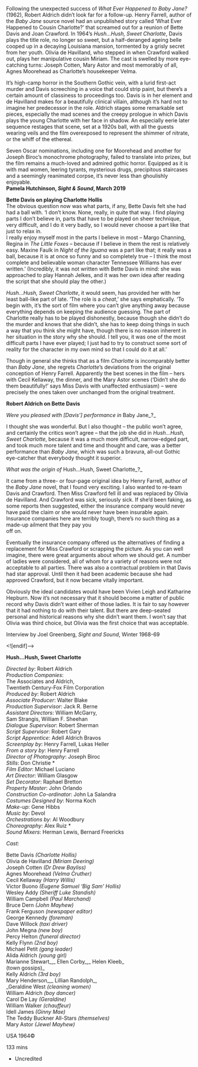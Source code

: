 

Following the unexpected success of _What Ever Happened to Baby Jane?_ (1962), Robert Aldrich didn’t look far for a follow-up. Henry Farrell, author of the _Baby Jane_ source novel had an unpublished story called ‘What Ever Happened to Cousin Charlotte?’ that screamed out for a reunion of Bette Davis and Joan Crawford. In 1964’s _Hush…Hush, Sweet Charlotte_, Davis plays the title role, no longer so sweet, but a half-deranged ageing belle cooped up in a decaying Louisiana mansion, tormented by a grisly secret from her youth. Olivia de Havilland, who stepped in when Crawford walked out, plays her manipulative cousin Miriam. The cast is swelled by more eye-catching turns: Joseph Cotten, Mary Astor and most memorably of all, Agnes Moorehead as Charlotte’s housekeeper Velma.

It’s high-camp horror in the Southern Gothic vein, with a lurid first-act murder and Davis screeching in a voice that could strip paint, but there’s a certain amount of classiness to proceedings too. Davis is in her element and de Havilland makes for a beautifully clinical villain, although it’s hard not to imagine her predecessor in the role. Aldrich stages some remarkable set pieces, especially the mad scenes and the creepy prologue in which Davis plays the young Charlotte with her face in shadow. An especially eerie later sequence restages that scene, set at a 1920s ball, with all the guests wearing veils and the film overexposed to represent the shimmer of nitrate, or the whiff of  the ethereal.

Seven Oscar nominations, including one for Moorehead and another for Joseph Biroc’s monochrome photography, failed to translate into prizes, but the film remains a much-loved and admired gothic horror. Equipped as it is with mad women, leering tyrants, mysterious drugs, precipitous staircases and a seemingly reanimated corpse, it’s never less than ghoulishly enjoyable.  
**Pamela Hutchinson, _Sight & Sound_, March 2019**

**Bette Davis on playing Charlotte Hollis**  
The obvious question now was what parts, if any, Bette Davis felt she had had a ball with. ‘I don’t know. None, really, in quite that way. I find playing parts I don’t believe in, parts that have to be played on sheer technique, very difficult, and I do it very badly, so I would never choose a part like that just to relax in.  
I really enjoy myself most in the parts l believe in most – Margo Channing, Regina in _The Little Foxes_ – because if I believe in them the rest is relatively easy. Maxine Faulk in _Night of the Iguana_ was a part like that; it really was a ball, because it is at once so funny and so completely true – I think the most complete and believable woman character Tennessee Williams has ever written.’ (Incredibly, it was not written with Bette Davis in mind: she was approached to play Hannah Jelkes, and it was her own idea after reading the script that she should play the other.)

_Hush...Hush, Sweet Charlotte_, it would seem, has provided her with her least ball-like part of late. ‘The role is a _cheat_,’ she says emphatically. ‘To begin with, it’s the sort of film where you can’t give anything away because everything depends on keeping the audience guessing. The part of Charlotte really has to be played dishonestly, because though she didn’t do the murder and knows that she didn’t, she has to keep doing things in such a way that you think she might have, though there is no reason inherent in her situation in the story why she should. I tell you, it was one of the most difficult parts I have ever played; I just had to try to construct some sort of reality for the character in my own mind so that I could do it at all.’

Though in general she thinks that as a film _Charlotte_ is incomparably better than _Baby Jane_, she regrets _Charlotte_’s deviations from the original conception of Henry Farrell. Apparently the best scenes in the film – hers with Cecil Kellaway, the dinner, and the Mary Astor scenes (‘Didn’t she do them beautifully!’ says Miss Davis with unaffected enthusiasm) – were precisely the ones taken over unchanged from the original treatment.

**Robert Aldrich on Bette Davis**

_Were you pleased with [Davis’] performance in_ Baby Jane_?_

I thought she was wonderful. But I also thought – the public won’t agree, and certainly the critics won’t agree – that the job she did in _Hush…Hush, Sweet Charlotte_, because it was a much more difficult, narrow-edged part, and took much more talent and time and thought and care, was a better performance than _Baby Jane_, which was such a bravura, all-out Gothic eye-catcher that everybody thought it superior.

_What was the origin of_ Hush…Hush, Sweet Charlotte_?_

It came from a three- or four-page original idea by Henry Farrell, author of the _Baby Jane_ novel, that I found very exciting. I also wanted to re-team Davis and Crawford. Then Miss Crawford fell ill and was replaced by Olivia de Havilland. And Crawford was sick, seriously sick. If she’d been faking, as some reports then suggested, either the insurance company would never have paid the claim or she would never have been insurable again. Insurance companies here are terribly tough, there’s no such thing as a made-up ailment that they pay you  
off on.

Eventually the insurance company offered us the alternatives of finding a replacement for Miss Crawford or scrapping the picture. As you can well imagine, there were great arguments about whom we should get. A number of ladies were considered, all of whom for a variety of reasons were not acceptable to all parties. There was also a contractual problem in that Davis had star approval. Until then it had been academic because she had approved Crawford, but it now became vitally important.

Obviously the ideal candidates would have been Vivien Leigh and Katharine Hepburn. Now it’s not necessary that it should become a matter of public record why Davis didn’t want either of those ladies. It is fair to say however that it had nothing to do with their talent. But there are deep-seated personal and historical reasons why she didn’t want them. I won’t say that Olivia was third choice, but Olivia was the first choice that was acceptable.

Interview by Joel Greenberg, _Sight and Sound_, Winter 1968-69

<![endif]-->

**Hush…Hush, Sweet Charlotte**

_Directed by_: Robert Aldrich  
_Production Companies_:  
The Associates and Aldrich,  
Twentieth Century-Fox Film Corporation  
_Produced by_: Robert Aldrich  
_Associate Producer_: Walter Blake  
_Production Supervisor_: Jack R. Berne  
_Assistant Directors_: William McGarry,  
Sam Strangis, William F. Sheehan  
_Dialogue Supervisor_: Robert Sherman  
_Script Supervisor_: Robert Gary  
_Script Apprentice_: Adell Aldrich Bravos  
_Screenplay by_: Henry Farrell, Lukas Heller  
_From a story by_: Henry Farrell  
_Director of Photography_: Joseph Biroc  
_Stills_: Don Christie *  
_Film Editor_: Michael Luciano  
_Art Director_: William Glasgow  
_Set Decorator_: Raphael Bretton  
_Property Master_: John Orlando  
_Construction Co-ordinator_: John La Salandra  
_Costumes Designed by_: Norma Koch  
_Make-up_: Gene Hibbs  
_Music by_: Devol  
_Orchestrations by_: Al Woodbury  
_Choreography_: Alex Ruiz *  
_Sound Mixers_: Herman Lewis, Bernard Freericks

_Cast:_

Bette Davis _(Charlotte Hollis)_  
Olivia de Havilland _(Miriam Deering)_  
Joseph Cotten _(Dr Drew Bayliss)_  
Agnes Moorehead _(Velma Cruther)_  
Cecil Kellaway _(Harry Willis)_  
Victor Buono _(Eugene Samuel ‘Big Sam’ Hollis)_  
Wesley Addy _(Sheriff Luke Standish)_  
William Campbell _(Paul Marchand)_  
Bruce Dern _(John Mayhew)_  
Frank Ferguson _(newspaper editor)_  
George Kennedy _(foreman)_  
Dave Willock _(taxi driver)_  
John Megna _(new boy)_  
Percy Helton _(funeral director)_  
Kelly Flynn _(2nd boy)_  
Michael Petit _(gang leader)_  
Alida Aldrich _(young girl)_  
Marianne Stewart_,_ Ellen Corby_,_ Helen Kleeb_  
(town gossips)_  
Kelly Aldrich _(3rd boy)_  
Mary Henderson_,_ Lillian Randolph_,  
_Geraldine West _(cleaning women)_  
William Aldrich _(boy dancer)_  
Carol De Lay _(Geraldine)_  
William Walker _(chauffeur)_  
Idell James _(Ginny Mae)_  
The Teddy Buckner All-Stars _(themselves)_  
Mary Astor _(Jewel Mayhew)_

USA 1964©

133 mins

* Uncredited
<!--stackedit_data:
eyJoaXN0b3J5IjpbLTE1NzgwMzMzMzNdfQ==
-->